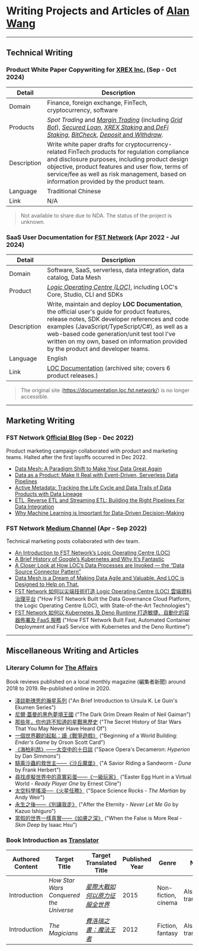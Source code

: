 # Writing Projects and Articles of [Alan Wang](https://github.com/alankrantas)

---

## Technical Writing

### Product White Paper Copywriting for [XREX Inc.](https://xrex.io/) (Sep - Oct 2024)

| Detail | Description |
| --- | --- |
| Domain | Finance, foreign exchange, FinTech, cryptocurrency, software |
| Products | _Spot Trading_ and [_Margin Trading_](https://support.xrex.io/en/collections/6032284-margin-trading) (including [_Grid Bot_](https://support.xrex.io/en/collections/4080296-grid-trading)), [_Secured Loan_](https://support.xrex.io/en/articles/7322871-what-is-crypto-secured-loan), [_XREX Staking_ and _DeFi Staking_](https://support.xrex.io/en/articles/6034478-what-is-staking), [_BitCheck_](https://support.xrex.io/en/collections/3064945-bitcheck), [_Deposit_ and _Withdraw_](https://support.xrex.io/en/collections/2683050-deposit-and-withdraw). |
| Description | Write white paper drafts for cryptocurrency-related FinTech products for regulation compliance and disclosure purposes, including product design objective, product features and user flow, terms of service/fee as well as risk management, based on information provided by the product team. |
| Language | Traditional Chinese |
| Link | N/A |

> Not available to share due to NDA. The status of the project is unknown. 

### SaaS User Documentation for [FST Network](https://www.fst.network/) (Apr 2022 - Jul 2024)

| Detail | Description |
| --- | --- |
| Domain | Software, SaaS, serverless, data integration, data catalog, Data Mesh |
| Product | [_Logic Operating Centre (LOC)_](https://www.fst.network/logic-operation-centre), including LOC's Core, Studio, CLI and SDKs |
| Description | Write, maintain and deploy **LOC Documentation**, the official user's guide for product features, release notes, SDK developer references and code examples (JavaScript/TypeScript/C#), as well as a web-based code generation/unit test tool I've written on my own, based on information provided by the product and developer teams. |
| Language | English |
| Link | [LOC Documentation](https://loc-documentation.vercel.app/) (archived site; covers 6 product releases.) |

> The original site (https://documentation.loc.fst.network/) is no longer accessible.

---

## Marketing Writing

### FST Network [Official Blog](https://www.fst.network/blog) (Sep - Dec 2022)

Product marketing campaign collaborated with product and marketing teams. Halted after the first layoffs occurred in Dec 2022.

- [Data Mesh: A Paradigm Shift to Make Your Data Great Again](https://www.fst.network/post/data-mesh)
- [Data as a Product: Make It Real with Event-Driven, Serverless Data Pipelines](https://www.fst.network/post/data-product)
- [Active Metadata: Tracking the Life Cycle and Data Trails of Data Products with Data Lineage](https://www.fst.network/post/active-metadata)
- [ETL, Reverse ETL and Streaming ETL: Building the Right Pipelines For Data Integration](https://www.fst.network/post/etl-reverse-etl-streaming-etl)
- [Why Machine Learning is Important for Data-Driven Decision-Making](https://www.fst.network/post/machine-learning)

### FST Network [Medium Channel](https://medium.com/fstnetwork) (Apr - Sep 2022)

Technical marketing posts collaborated with dev team.

- [An Introduction to FST Network’s Logic Operating Centre (LOC)](https://medium.com/fstnetwork/an-introduction-to-fst-networks-logic-operation-centre-loc-d6b965c47595)
- [A Brief History of Google’s Kubernetes and Why It’s Fantastic](https://medium.com/fstnetwork/a-brief-history-of-googles-kubernetes-and-why-it-s-fantastic-658ad4248e3)
- [A Closer Look at How LOC’s Data Processes are Invoked — the “Data Source Connector Pattern”](https://medium.com/fstnetwork/a-closer-look-at-how-locs-data-processes-are-invoked-the-data-source-connector-pattern-11c66eee1ff8)
- [Data Mesh is a Dream of Making Data Agile and Valuable. And LOC is Designed to Help on That.](https://medium.com/fstnetwork/data-mesh-is-a-dream-of-making-data-agile-and-valuable-and-loc-is-designed-to-help-on-that-f071ef1b3c0f)
- [FST Network 如何以尖端技術打造 Logic Operating Centre (LOC) 雲端資料治理平台](https://medium.com/fstnetwork/fst-network-%E5%A6%82%E4%BD%95%E4%BB%A5%E5%B0%96%E7%AB%AF%E6%8A%80%E8%A1%93%E6%89%93%E9%80%A0-logic-operation-centre-loc-%E9%9B%B2%E7%AB%AF%E8%B3%87%E6%96%99%E6%B2%BB%E7%90%86%E5%B9%B3%E5%8F%B0-traditional-chinese-blog-1-94207159dc71) ("How FST Network Built the Data Governance Cloud Platform, the Logic Operating Centre (LOC), with State-of-the-Art Technologies")
- [FST Network 如何以 Kubernetes 及 Deno Runtime 打造敏捷、自動化的容器佈署及 FaaS 服務](https://medium.com/fstnetwork/fst-loc-%E5%A6%82%E4%BD%95%E4%BB%A5-kubernetes-%E5%8F%8A-deno-runtime-%E6%89%93%E9%80%A0%E6%95%8F%E6%8D%B7-%E8%87%AA%E5%8B%95%E5%8C%96%E7%9A%84%E5%AE%B9%E5%99%A8%E4%BD%88%E7%BD%B2%E5%8F%8A-faas-%E6%9C%8D%E5%8B%99-tradition-chinese-blog-2-37231d2e76fb) ("How FST Network Built Fast, Automated Container Deployment and FaaS Service with Kubernetes and the Deno Runtime")

---

## Miscellaneous Writing and Articles

### Literary Column for [The Affairs](https://www.theaffairs.com/)

Book reviews published on a local monthly magazine (編集者新聞) around 2018 to 2019. Re-published online in 2020.

- [淺談勒瑰恩的瀚星系列](https://www.theaffairs.com/%e6%b7%ba%e8%ab%87%e5%8b%92%e7%91%b0%e6%81%a9%e7%9a%84%e7%80%9a%e6%98%9f%e7%b3%bb%e5%88%97/) ("An Brief Introduction to Ursula K. Le Guin's Ekumen Series")
- [尼爾‧蓋曼的黑色夢境王國](https://www.theaffairs.com/%e5%b0%bc%e7%88%be%e2%80%a7%e8%93%8b%e6%9b%bc%e7%9a%84%e9%bb%91%e8%89%b2%e5%a4%a2%e5%a2%83%e7%8e%8b%e5%9c%8b/) ("The Dark Grim Dream Realm of Neil Gaiman")
- [那些年，你也許不知道的星戰黑歷史](https://www.theaffairs.com/%e9%82%a3%e4%ba%9b%e5%b9%b4%ef%bc%8c%e4%bd%a0%e4%b9%9f%e8%a8%b1%e4%b8%8d%e7%9f%a5%e9%81%93%e7%9a%84%e6%98%9f%e6%88%b0%e9%bb%91%e6%ad%b7%e5%8f%b2/) ("The Secret History of Star Wars That You May Never Have Heard Of")
- [一個世界觀的起點：讀《戰爭遊戲》](https://www.theaffairs.com/%E4%B8%80%E5%80%8B%E4%B8%96%E7%95%8C%E8%A7%80%E7%9A%84%E8%B5%B7%E9%BB%9E%EF%BC%9A%E8%AE%80%E3%80%8A%E6%88%B0%E7%88%AD%E9%81%8A%E6%88%B2%E3%80%8B/) ("Beginning of a World Building: _Ender's Game_ by Orson Scott Card")
- [《海柏利昂》——太空中的十日談](https://www.theaffairs.com/%E3%80%8A%E6%B5%B7%E6%9F%8F%E5%88%A9%E6%98%82%E3%80%8B-%E5%A4%AA%E7%A9%BA%E4%B8%AD%E7%9A%84%E5%8D%81%E6%97%A5%E8%AB%87/) ("Space Opera's Decameron: _Hyperion_ by Dan Simmons")
- [騎乘沙蟲的救世主——《沙丘魔堡》](https://www.theaffairs.com/%E9%A8%8E%E4%B9%98%E6%B2%99%E8%9F%B2%E7%9A%84%E6%95%91%E4%B8%96%E4%B8%BB-%E3%80%8A%E6%B2%99%E4%B8%98%E9%AD%94%E5%A0%A1%E3%80%8B/) ("A Savior Riding a Sandworm - _Dune_ by Frank Herbert")
- [尋找虛擬世界中的真實彩蛋——《一級玩家》](https://www.theaffairs.com/%E5%B0%8B%E6%89%BE%E8%99%9B%E6%93%AC%E4%B8%96%E7%95%8C%E4%B8%AD%E7%9A%84%E7%9C%9F%E5%AF%A6%E5%BD%A9%E8%9B%8B-%E3%80%8A%E4%B8%80%E7%B4%9A%E7%8E%A9%E5%AE%B6%E3%80%8B/) ("Easter Egg Hunt in a Virtual World - _Ready Player One_ by Ernest Cline")
- [太空科學搖滾──《火星任務》](https://www.theaffairs.com/%E5%A4%AA%E7%A9%BA%E7%A7%91%E5%AD%B8%E6%90%96%E6%BB%BE%E2%94%80%E2%94%80%E3%80%8A%E7%81%AB%E6%98%9F%E4%BB%BB%E5%8B%99%E3%80%8B/) ("Space Science Rocks - _The Martian_ by Andy Weir")
- [永生之後——《別讓我走》](https://www.theaffairs.com/%E6%B0%B8%E7%94%9F%E4%B9%8B%E5%BE%8C-%E3%80%8A%E5%88%A5%E8%AE%93%E6%88%91%E8%B5%B0%E3%80%8B/) ("After the Eternity - _Never Let Me Go_ by Kazuo Ishiguro")
- [當假的世界一樣真實——《如膚之深》](https://www.theaffairs.com/%E7%95%B6%E5%81%87%E7%9A%84%E4%B8%96%E7%95%8C%E4%B8%80%E6%A8%A3%E7%9C%9F%E5%AF%A6-%E3%80%8A%E5%A6%82%E8%86%9A%E4%B9%8B%E6%B7%B1%E3%80%8B/) ("When the False is More Real - _Skin Deep_ by Isaac Hsu")

### Book Introduction as [Translator](https://github.com/alankrantas/alankrantas/blob/main/works/published.md#translated-titles)

| Authored Content | Target Title | Target Translated Title | Published Year | Genre | Note |
| --- | --- | --- | --- | --- | --- |
| Introduction | _How Star Wars Conquered the Universe_ | [_星際大戰如何以原力征服全世界_](https://www.books.com.tw/products/0010694382?sloc=main) | 2015 | Non-fiction, cinema | Also the translator |
| Introduction | _The Magicians_ | [_費洛瑞之書：魔法王者_](https://www.books.com.tw/products/0010560180?sloc=main) | 2012 | Fiction, fantasy | Also the translator |
